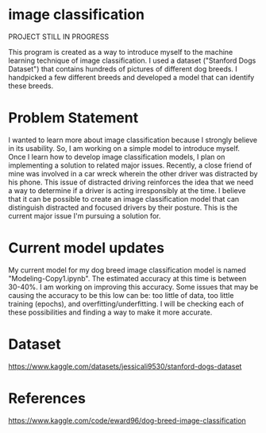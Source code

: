# image classification

PROJECT STILL IN PROGRESS

This program is created as a way to introduce myself to the machine learning technique of image classification. I used a dataset ("Stanford Dogs Dataset") that contains hundreds of pictures of different dog breeds. I handpicked a few different breeds and developed a model that can identify these breeds.

# Problem Statement
I wanted to learn more about image classification because I strongly believe in its usability. So, I am working on a simple model to introduce myself. Once I learn how to develop image classification models, I plan on implementing a solution to related major issues. Recently, a close friend of mine was involved in a car wreck wherein the other driver was distracted by his phone. This issue of distracted driving reinforces the idea that we need a way to determine if a driver is acting irresponsibly at the time. I believe that it can be possible to create an image classification model that can distinguish distracted and focused drivers by their posture. This is the current major issue I'm pursuing a solution for.

# Current model updates
My current model for my dog breed image classification model is named "Modeling-Copy1.ipynb". The estimated accuracy at this time is between 30-40%. I am working on improving this accuracy. Some issues that may be causing the accuracy to be this low can be: too little of data, too little training (epochs), and overfitting/underfitting. I will be checking each of these possibilities and finding a way to make it more accurate.

# Dataset
https://www.kaggle.com/datasets/jessicali9530/stanford-dogs-dataset

# References
https://www.kaggle.com/code/eward96/dog-breed-image-classification
